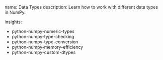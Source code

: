 name: Data Types
description: Learn how to work with different data types in NumPy.

insights:
  - python-numpy-numeric-types
  - python-numpy-type-checking
  - python-numpy-type-conversion
  - python-numpy-memory-efficiency
  - python-numpy-custom-dtypes
